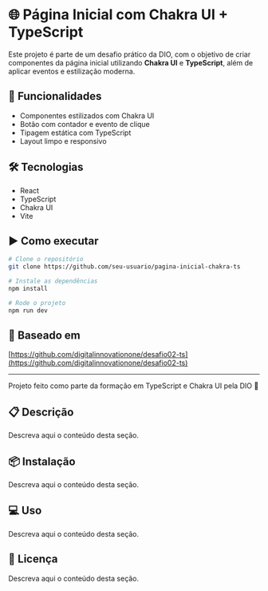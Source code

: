 # 🌐 Página Inicial com Chakra UI + TypeScript

Este projeto é parte de um desafio prático da DIO, com o objetivo de criar componentes da página inicial utilizando **Chakra UI** e **TypeScript**, além de aplicar eventos e estilização moderna.

## 🚀 Funcionalidades

- Componentes estilizados com Chakra UI
- Botão com contador e evento de clique
- Tipagem estática com TypeScript
- Layout limpo e responsivo

## 🛠 Tecnologias

- React
- TypeScript
- Chakra UI
- Vite

## ▶️ Como executar

```bash
# Clone o repositório
git clone https://github.com/seu-usuario/pagina-inicial-chakra-ts

# Instale as dependências
npm install

# Rode o projeto
npm run dev
```

## 🔗 Baseado em

[https://github.com/digitalinnovationone/desafio02-ts](https://github.com/digitalinnovationone/desafio02-ts)

---

Projeto feito como parte da formação em TypeScript e Chakra UI pela DIO 🚀

## 📋 Descrição

Descreva aqui o conteúdo desta seção.


## 📦 Instalação

Descreva aqui o conteúdo desta seção.


## 💻 Uso

Descreva aqui o conteúdo desta seção.


## 📄 Licença

Descreva aqui o conteúdo desta seção.
